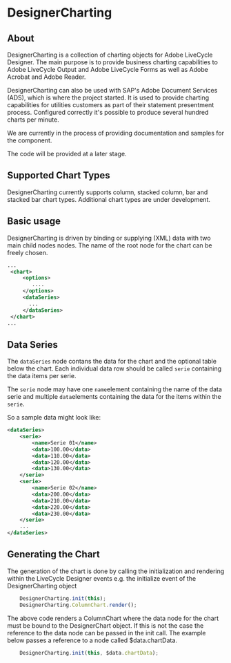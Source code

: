 DesignerCharting
=================

## About ##
DesignerCharting is a collection of charting objects for Adobe LiveCycle Designer. 
The main purpose is to provide business charting capabilities to Adobe LiveCycle Output
and Adobe LiveCycle Forms as well as Adobe Acrobat and Adobe Reader.

DesignerCharting can also be used with SAP's Adobe Document Services (ADS), which is where
the project started. It is used to provide charting capabilities for utilities customers
as part of their statement presentment process. Configured correctly it's possible to 
produce several hundred charts per minute.

We are currently in the process of providing documentation and samples for the component.

The code will be provided at a later stage.

## Supported Chart Types ##
DesignerCharting currently supports column, stacked column, bar and stacked bar chart
types. Additional chart types are under development.

## Basic usage ##
DesignerCharting is driven by binding or supplying (XML) data with two main child nodes
nodes. The name of the root node for the chart can be freely chosen.
```xml
...
 <chart>
     <options>
        ....
     </options>
     <dataSeries>
       ...
     </dataSeries>
 </chart>
...    
```

## Data Series ##
The ``dataSeries`` node contans the data for the chart and the optional table below the chart.
Each individual data row should be called ``serie`` containing the data items per serie.

The ``serie`` node may have one ``name``element containing the name of the data serie and
multiple ``data``elements containing the data for the items within the ``serie``.

So a sample data might look like:
```xml
<dataSeries>
	<serie>
		<name>Serie 01</name>
		<data>100.00</data>
		<data>110.00</data>
		<data>120.00</data>
		<data>130.00</data>
	</serie>
	<serie>		
		<name>Serie 02</name>
		<data>200.00</data>
		<data>210.00</data>
		<data>220.00</data>
		<data>230.00</data>
	</serie>
	...
</dataSeries>
```

## Generating the Chart ##

The generation of the chart is done by calling the initialization and rendering within
the LiveCycle Designer events e.g. the initialize event of the DesignerCharting object

```js
	DesignerCharting.init(this);
	DesignerCharting.ColumnChart.render();
```

The above code renders a ColumnChart where the data node for the chart must be bound to
the DesignerChart object. If this is not the case the reference to the data node can be
passed in the init call. The example below passes a reference to a node called 
$data.chartData.

```js
	DesignerCharting.init(this, $data.chartData);
```

  
